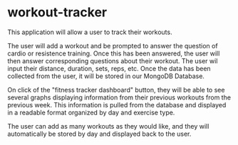 # workout-tracker

This application will allow a user to track their workouts.

The user will add a workout and be prompted to answer the question of cardio or resistence training. Once this has been answered, the user will then answer corresponding questions about their workout. The user wil input their distance, duration, sets, reps, etc. Once the data has been collected from the user, it will be stored in our MongoDB Database.

On click of the "fitness tracker dashboard" button, they will be able to see several graphs displaying information from their previous workouts from the previous week. This information is pulled from the database and displayed in a readable format organized by day and exercise type.

The user can add as many workouts as they would like, and they will automatically be stored by day and displayed back to the user.
